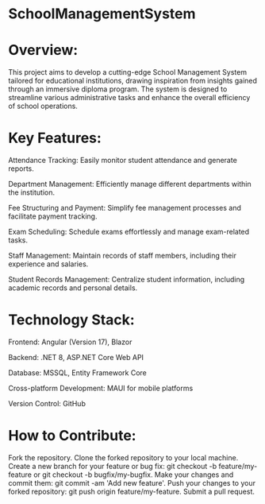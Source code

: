 # SchoolManagementSystem
# Overview:

This project aims to develop a cutting-edge School Management System tailored for educational institutions, drawing inspiration from insights gained through an immersive diploma program. The system is designed to streamline various administrative tasks and enhance the overall efficiency of school operations.

# Key Features:

Attendance Tracking: Easily monitor student attendance and generate reports.

Department Management: Efficiently manage different departments within the institution.

Fee Structuring and Payment: Simplify fee management processes and facilitate payment tracking.

Exam Scheduling: Schedule exams effortlessly and manage exam-related tasks.

Staff Management: Maintain records of staff members, including their experience and salaries.

Student Records Management: Centralize student information, including academic records and personal details.

# Technology Stack:

Frontend: Angular (Version 17), Blazor

Backend: .NET 8, ASP.NET Core Web API

Database: MSSQL, Entity Framework Core

Cross-platform Development: MAUI for mobile platforms

Version Control: GitHub

# How to Contribute:

Fork the repository.
Clone the forked repository to your local machine.
Create a new branch for your feature or bug fix: git checkout -b feature/my-feature or git checkout -b bugfix/my-bugfix.
Make your changes and commit them: git commit -am 'Add new feature'.
Push your changes to your forked repository: git push origin feature/my-feature.
Submit a pull request.
